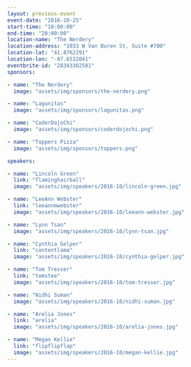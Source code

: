 ```yaml
---
layout: previous-event
event-date: "2016-10-25"
start-time: "18:00:00"
end-time: "20:00:00"
location-name: "The Nerdery"
location-address: "1033 W Van Buren St, Suite #700"
location-lat: "41.8762291"
location-lon: "-87.6532041"
eventbrite-id: "28343302581"
sponsors:

- name: "The Nerdery"
  image: "assets/img/sponsors/the-nerdery.png"

- name: "Lagunitas"
  image: "assets/img/sponsors/lagunitas.png"

- name: "CoderDojoChi"
  image: "assets/img/sponsors/coderdojochi.png"

- name: "Toppers Pizza"
  image: "assets/img/sponsors/toppers.png"

speakers:

- name: "Lincoln Green"
  link: "flaminghairball"
  image: "assets/img/speakers/2016-10/lincoln-green.jpg"

- name: "LeeAnn Webster"
  link: "leeannmwebster"
  image: "assets/img/speakers/2016-10/leeann-webster.jpg"

- name: "Lynn Tsan"
  image: "assets/img/speakers/2016-10/lynn-tsan.jpg"

- name: "Cynthia Gelper"
  link: "contentlama"
  image: "assets/img/speakers/2016-10/cynthia-gelper.jpg"

- name: "Tom Tresser"
  link: "tomstee"
  image: "assets/img/speakers/2016-10/tom-tresser.jpg"

- name: "Nidhi Suman"
  image: "assets/img/speakers/2016-10/nidhi-suman.jpg"

- name: "Arelia Jones"
  link: "arelia"
  image: "assets/img/speakers/2016-10/arelia-jones.jpg"

- name: "Megan Kellie"
  link: "flipflipflap"
  image: "assets/img/speakers/2016-10/megan-kellie.jpg"
---
```

